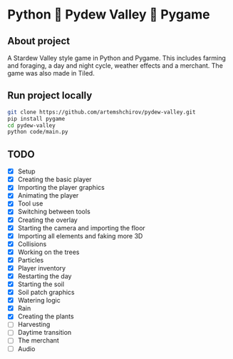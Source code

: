 # Python 🌾 Pydew Valley 🌾 Pygame

## About project

A Stardew Valley style game in Python and Pygame. This includes farming and foraging, a day and night cycle, weather effects and a merchant.
The game was also made in Tiled.

## Run project locally

```bash
git clone https://github.com/artemshchirov/pydew-valley.git
pip install pygame
cd pydew-valley
python code/main.py
```

## TODO

- [x] Setup
- [x] Creating the basic player
- [x] Importing the player graphics
- [x] Animating the player
- [x] Tool use
- [x] Switching between tools
- [x] Creating the overlay
- [x] Starting the camera and importing the floor
- [x] Importing all elements and faking more 3D
- [x] Collisions
- [x] Working on the trees
- [x] Particles
- [x] Player inventory
- [x] Restarting the day
- [x] Starting the soil
- [x] Soil patch graphics
- [x] Watering logic
- [x] Rain
- [x] Creating the plants
- [ ] Harvesting
- [ ] Daytime transition
- [ ] The merchant
- [ ] Audio
